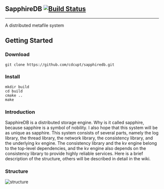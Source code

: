 ## SapphireDB [![Build Status](https://travis-ci.org/cdcupt/sapphiredb.svg?branch=master)](https://travis-ci.org/cdcupt/sapphiredb)

----------
A distributed metafile system
## Getting Started
### Download
```
git clone https://github.com/cdcupt/sapphiredb.git
```
### Install
```
mkdir build
cd build
cmake ..
make
```
### Introduction
SapphireDB is a distributed storage engine. Why is it called sapphire, because sapphire is a symbol of nobility. I also hope that this system will be as unique as sapphire.
This system consists of several parts, namely the log library, the thread library, the network library, the consistency library, and the underlying kv engine. The consistency library and the kv engine belong to the top-level dependencies, and the kv engine also depends on the consistency library to provide highly reliable services. Here is a brief description of the structure, others will be described in detail in the wiki.
### Structure
![structure](http://github.com/cdcupt/sapphiredb/raw/master/structure/structure.jpg)